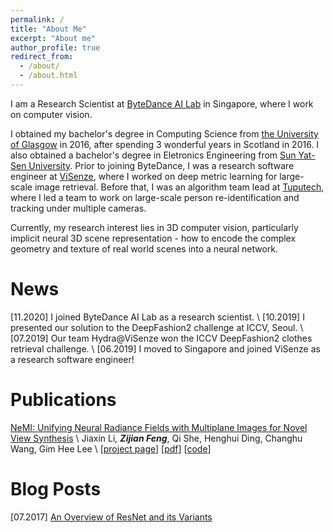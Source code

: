 ```yaml
---
permalink: /
title: "About Me"
excerpt: "About me"
author_profile: true
redirect_from: 
  - /about/
  - /about.html
---
```


I am a Research Scientist at [ByteDance AI Lab](https://ailab.bytedance.com/) in Singapore, where I work on computer vision.

I obtained my bachelor's degree in Computing Science from [the University of Glasgow](https://gla.ac.uk) in 2016, after spending 3 wonderful years in Scotland in 2016. I also obtained a bachelor's degree in Eletronics Engineering from [Sun Yat-Sen University](https://www.sysu.edu.cn). Prior to joining ByteDance, I was a research software engineer at [ViSenze](https://www.visenze.com/), where I worked on deep metric learning for large-scale image retrieval. Before that, I was an algorithm team lead at [Tuputech](https://www.tuputech.com/home), where I led a team to work on large-scale person re-identification and tracking under multiple cameras.

Currently, my research interest lies in 3D computer vision, particularly implicit neural 3D scene representation - how to encode the complex geometry and texture of real world scenes into a neural network. 

# News

[11.2020] I joined ByteDance AI Lab as a research scientist. \\
[10.2019] I presented our solution to the DeepFashion2 challenge at ICCV, Seoul. \\
[07.2019] Our team Hydra@ViSenze won the ICCV DeepFashion2 clothes retrieval challenge. \\
[06.2019] I moved to Singapore and joined ViSenze as a research software engineer!

# Publications

[NeMI: Unifying Neural Radiance Fields with Multiplane Images for Novel View Synthesis](https://arxiv.org/abs/2103.14910) \\
Jiaxin Li<sup>*</sup>, **Zijian Feng**<sup>*</sup>, Qi She, Henghui Ding, Changhu Wang, Gim Hee Lee \\
\[[project page](projects/nemi)\] \[[pdf](https://arxiv.org/pdf/2103.14910)\] \[[code](coming_soon)\]

# Blog Posts

[07.2017] [An Overview of ResNet and its Variants](https://towardsdatascience.com/an-overview-of-resnet-and-its-variants-5281e2f56035) 
